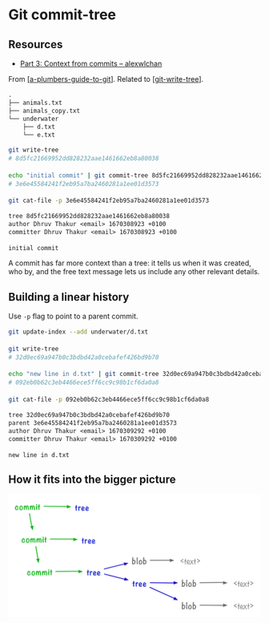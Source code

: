 Git commit-tree
===

Resources
---

- [Part 3: Context from commits – alexwlchan][1]

<!-- Links -->
[1]: https://alexwlchan.net/a-plumbers-guide-to-git/3-context-from-commits/

<!-- Links end -->


From [[a-plumbers-guide-to-git]]. Related to [[git-write-tree]].

```
.
├── animals.txt
├── animals_copy.txt
└── underwater
    ├── d.txt
    └── e.txt
```

```bash
git write-tree
# 8d5fc21669952dd828232aae1461662eb8a80038

echo "initial commit" | git commit-tree 8d5fc21669952dd828232aae1461662eb8a80038
# 3e6e45584241f2eb95a7ba2460281a1ee01d3573

git cat-file -p 3e6e45584241f2eb95a7ba2460281a1ee01d3573
```

```
tree 8d5fc21669952dd828232aae1461662eb8a80038
author Dhruv Thakur <email> 1670308923 +0100
committer Dhruv Thakur <email> 1670308923 +0100

initial commit
```

A commit has far more context than a tree: it tells us when it was created, who
by, and the free text message lets us include any other relevant details.

Building a linear history
---

Use `-p` flag to point to a parent commit.

```bash
git update-index --add underwater/d.txt

git write-tree
# 32d0ec69a947b0c3bdbd42a0cebafef426bd9b70

echo "new line in d.txt" | git commit-tree 32d0ec69a947b0c3bdbd42a0cebafef426bd9b70 -p 3e6e45584241f2eb95a7ba2460281a1ee01d3573
# 092eb0b62c3eb4466ece5ff6cc9c98b1cf6da0a8

git cat-file -p 092eb0b62c3eb4466ece5ff6cc9c98b1cf6da0a8
```

```
tree 32d0ec69a947b0c3bdbd42a0cebafef426bd9b70
parent 3e6e45584241f2eb95a7ba2460281a1ee01d3573
author Dhruv Thakur <email> 1670309292 +0100
committer Dhruv Thakur <email> 1670309292 +0100

new line in d.txt
```

How it fits into the bigger picture
---

![commits-trees-blobs](assets/commits-trees-blobs.png)

[//begin]: # "Autogenerated link references for markdown compatibility"
[a-plumbers-guide-to-git]: ../a-plumbers-guide-to-git/a-plumbers-guide-to-git.md "A Plumbers Guide to Git"
[git-write-tree]: git-write-tree.md "Git write-tree"
[//end]: # "Autogenerated link references"